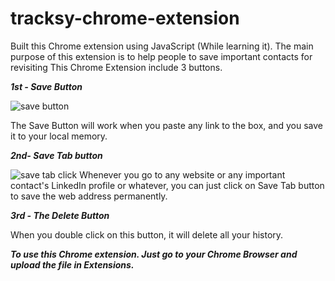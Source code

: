 # tracksy-chrome-extension
Built this Chrome extension using JavaScript (While learning it). The main purpose of this extension is to help people to save important contacts for revisiting
This Chrome Extension include 3 buttons.

***1st - Save Button***

![save button](https://user-images.githubusercontent.com/84259582/158966633-780fd98b-5b0a-461b-b2d4-f31802461bf3.PNG)

The Save Button will work when you paste any link to the box, and you save it to your local memory.

***2nd- Save Tab button***

![save tab click](https://user-images.githubusercontent.com/84259582/158966684-116cba2f-245d-4e79-ab49-c13f8c094370.PNG)
Whenever you go to any website or any important contact's LinkedIn profile or whatever, you can just click on Save Tab button to save the web address permanently.

***3rd - The Delete Button***

When you double click on this button, it will delete all your history.

***To use this Chrome extension. Just go to your Chrome Browser and upload the file in Extensions.***

